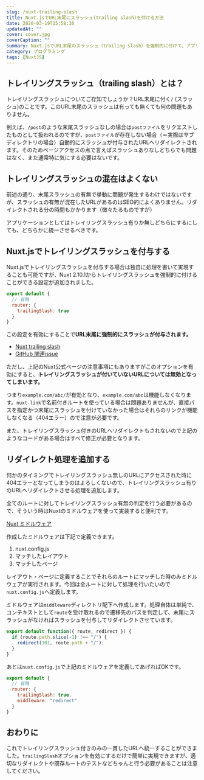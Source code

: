 ```yaml
---
slug: /nuxt-trailing-slash
title: Nuxt.jsでURL末尾にスラッシュ(trailing slash)を付ける方法
date: 2020-03-19T15:58:36
updatedAt: ""
cover: cover.jpg
coverCaption: ""
summary: Nuxt.jsでURL末尾のスラッシュ（trailing slash）を強制的に付けて、アプリケーションで末尾スラッシュの有無を統一させる方法。
category: プログラミング
tags: [NuxtJS]
---
```


## トレイリングスラッシュ（trailing slash）とは？

トレイリングスラッシュについてご存知でしょうか？URL末尾に付く`/` (スラッシュ)のことです。このURL末尾のスラッシュは有っても無くても何の問題もありません。

例えば、`/post`のような末尾スラッシュなしの場合は`postファイル`をリクエストしたものとして扱われるのですが、`postファイル`が存在しない場合（＝実際はサブディレクトリの場合）自動的にスラッシュが付与されたURLへリダイレクトされます。そのためページアクセスの点で言えばスラッシュありなしどちらでも問題はなく、また通常特に気にする必要はないです。

## トレイリングスラッシュの混在はよくない

前述の通り、末尾スラッシュの有無で挙動に問題が発生するわけではないですが、スラッシュの有無が混在したURLがあるのはSEO的によくありません。リダイレクトされる分の時間もかかります（微々たるものですが）

アプリケーションとしてはトレイリングスラッシュ有りか無しどちらにするにしても、どちらかに統一させるべきです。

## Nuxt.jsでトレイリングスラッシュを付与する

Nuxt.jsでトレイリングスラッシュを付与する場合は独自に処理を書いて実現することも可能ですが、Nuxt 2.10.1からトレイリングスラッシュを強制的に付けることができる設定が追加されました。

```js:title=nuxt.config.js
export default {
  // 省略
  router: {
    trailingSlash: true
  }
}
```

この設定を有効にすることで**URL末尾に強制的にスラッシュが付与されます。**

- [Nuxt trailing slash](https://ja.nuxtjs.org/api/configuration-router/#trailingslash)
- [GitHub 関連issue](https://github.com/nuxt-community/nuxt-i18n/issues/422)

ただし、上記のNuxt公式ページの注意事項にもありますがこのオプションを有効にすると、**トレイリングスラッシュが付いていないURLについては無効となってしまいます。**

つまり`example.com/abc/`が有効となり、`example.com/abc`は機能しなくなります。`nuxt-link`で名前付きルートを使っている場合は問題ありませんが、直接パスを指定かつ末尾にスラッシュを付けていなかった場合はそれらのリンクが機能しなくなる（404エラー）ので注意が必要です。

また、トレイリングスラッシュ付きのURLへリダイレクトもされないので上記のようなコードがある場合はすべて修正が必要となります。

## リダイレクト処理を追加する

何かのタイミングでトレイリングスラッシュ無しのURLにアクセスされた時に404エラーとなってしまうのはよろしくないので、トレイリングスラッシュ有りのURLへリダイレクトさせる処理を追加します。

全てのルートに対してトレイリングスラッシュ有無の判定を行う必要があるので、そういう時はNuxtのミドルウェアを使って実装すると便利です。

[Nuxt ミドルウェア](https://ja.nuxtjs.org/guide/routing/#%E3%83%9F%E3%83%89%E3%83%AB%E3%82%A6%E3%82%A7%E3%82%A2)

作成したミドルウェアは下記で定義できます。

1. nuxt.config.js
1. マッチしたレイアウト
1. マッチしたページ

レイアウト・ページに定義することでそれらのルートにマッチした時のみミドルウェアが実行されます。今回は全ルートに対して処理を行いたいので`nuxt.config.js`へ定義します。

ミドルウェアは`middleware`ディレクトリ配下へ作成します。処理自体は単純で、コンテキストとして`route`を受け取れるので遷移先のパスを判定して、末尾にスラッシュがなければスラッシュを付与してリダイレクトさせています。

```js:title=redirect.js
export default function({ route, redirect }) {
  if (route.path.slice(-1) !== "/") {
    redirect(301, route.path + "/");
  }
}
```

あとは`nuxt.config.js`で上記のミドルウェアを定義してあげればOKです。

```js:title=nuxt.config.js
export default {
  // 省略
  router: {
    trailingSlash: true,
    middleware: "redirect"
  }
}
```

## おわりに

これでトレイリングスラッシュ付きのみの一貫したURLへ統一することができました。`trailingSlash`オプションを有効にするだけで簡単に実現できますが、適切なリダイレクトや既存ルートのテストなどちゃんと行う必要があることは注意してください。
